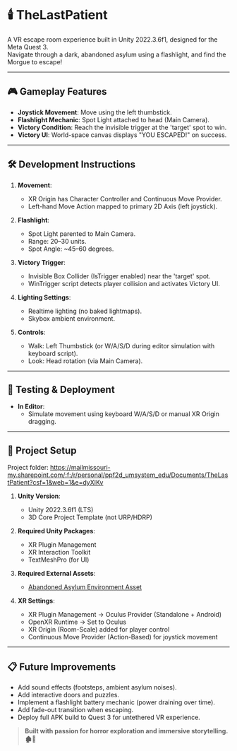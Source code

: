 # 🕯️ TheLastPatient

A VR escape room experience built in Unity 2022.3.6f1, designed for the Meta Quest 3.  
Navigate through a dark, abandoned asylum using a flashlight, and find the Morgue to escape!

---

## 🎮 Gameplay Features

- **Joystick Movement**: Move using the left thumbstick.
- **Flashlight Mechanic**: Spot Light attached to head (Main Camera).
- **Victory Condition**: Reach the invisible trigger at the 'target' spot to win.
- **Victory UI**: World-space canvas displays "YOU ESCAPED!" on success.

---

## 🛠️ Development Instructions

1. **Movement**:
   - XR Origin has Character Controller and Continuous Move Provider.
   - Left-hand Move Action mapped to primary 2D Axis (left joystick).

2. **Flashlight**:
   - Spot Light parented to Main Camera.
   - Range: 20–30 units.
   - Spot Angle: ~45–60 degrees.

3. **Victory Trigger**:
   - Invisible Box Collider (IsTrigger enabled) near the 'target' spot.
   - WinTrigger script detects player collision and activates Victory UI.

4. **Lighting Settings**:
   - Realtime lighting (no baked lightmaps).
   - Skybox ambient environment.

5. **Controls**:
   - Walk: Left Thumbstick (or W/A/S/D during editor simulation with keyboard script).
   - Look: Head rotation (via Main Camera).

---

## 📱 Testing & Deployment

- **In Editor**:  
  - Simulate movement using keyboard W/A/S/D or manual XR Origin dragging.
  
---

## 🚀 Project Setup

Project folder: https://mailmissouri-my.sharepoint.com/:f:/r/personal/ppf2d_umsystem_edu/Documents/TheLastPatient?csf=1&web=1&e=dyXIKv

1. **Unity Version**:  
   - Unity 2022.3.6f1 (LTS)
   - 3D Core Project Template (not URP/HDRP)

2. **Required Unity Packages**:
   - XR Plugin Management
   - XR Interaction Toolkit
   - TextMeshPro (for UI)

3. **Required External Assets**:
   - [Abandoned Asylum Environment Asset](#)

4. **XR Settings**:
   - XR Plugin Management → Oculus Provider (Standalone + Android)
   - OpenXR Runtime → Set to Oculus
   - XR Origin (Room-Scale) added for player control
   - Continuous Move Provider (Action-Based) for joystick movement

---

## 📋 Future Improvements

- Add sound effects (footsteps, ambient asylum noises).
- Add interactive doors and puzzles.
- Implement a flashlight battery mechanic (power draining over time).
- Add fade-out transition when escaping.
- Deploy full APK build to Quest 3 for untethered VR experience.


> **Built with passion for horror exploration and immersive storytelling. 🏚️🔦**
